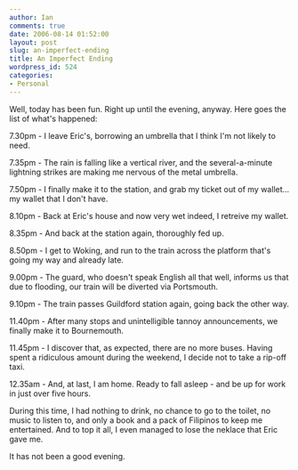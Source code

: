 ```yaml
---
author: Ian
comments: true
date: 2006-08-14 01:52:00
layout: post
slug: an-imperfect-ending
title: An Imperfect Ending
wordpress_id: 524
categories:
- Personal
---
```


Well, today has been fun.  Right up until the evening, anyway.  Here goes the list of what's happened:  

7.30pm - I leave Eric's, borrowing an umbrella that I think I'm not likely to need.  

7.35pm - The rain is falling like a vertical river, and the several-a-minute lightning strikes are making me nervous of the metal umbrella.  

7.50pm - I finally make it to the station, and grab my ticket out of my wallet... my wallet that I don't have.  

8.10pm - Back at Eric's house and now very wet indeed, I retreive my wallet.  

8.35pm - And back at the station again, thoroughly fed up.  

8.50pm - I get to Woking, and run to the train across the platform that's going my way and already late.  

9.00pm - The guard, who doesn't speak English all that well, informs us that due to flooding, our train will be diverted via Portsmouth.  

9.10pm - The train passes Guildford station again, going back the other way.  

11.40pm - After many stops and unintelligible tannoy announcements, we finally make it to Bournemouth.  

11.45pm - I discover that, as expected, there are no more buses.  Having spent a ridiculous amount during the weekend, I decide not to take a rip-off taxi.  

12.35am - And, at last, I am home.  Ready to fall asleep - and be up for work in just over five hours.  

During this time, I had nothing to drink, no chance to go to the toilet, no music to listen to, and only a book and a pack of Filipinos to keep me entertained.  And to top it all, I even managed to lose the neklace that Eric gave me.  

It has not been a good evening.
